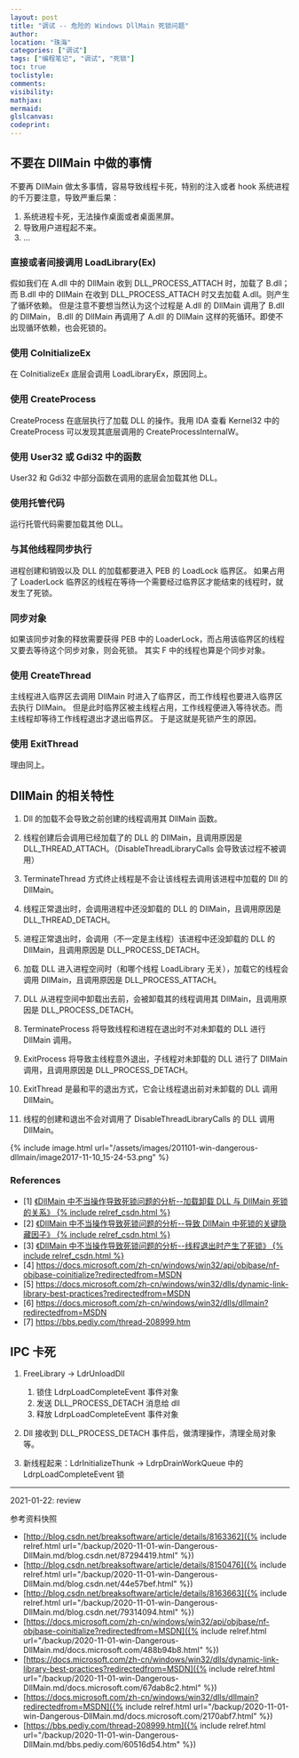 ```yaml
---
layout: post
title: "调试 -- 危险的 Windows DllMain 死锁问题"
author:
location: "珠海"
categories: ["调试"]
tags: ["编程笔记", "调试", "死锁"]
toc: true
toclistyle:
comments:
visibility:
mathjax:
mermaid:
glslcanvas:
codeprint:
---
```


[^_^]: IPC 卡死 twiki 78250087
[^_^]: 不要在 DllMain 中做的事情 twiki 19302552


## 不要在 DllMain 中做的事情

不要再 DllMain 做太多事情，容易导致线程卡死，特别的注入或者 hook 系统进程的千万要注意，导致严重后果：
1. 系统进程卡死，无法操作桌面或者桌面黑屏。
2. 导致用户进程起不来。
3. ...


### 直接或者间接调用 LoadLibrary(Ex)

假如我们在 A.dll 中的 DllMain 收到 DLL_PROCESS_ATTACH 时，加载了 B.dll；
而 B.dll 中的 DllMain 在收到 DLL_PROCESS_ATTACH 时又去加载 A.dll。则产生了循环依赖。
但是注意不要想当然认为这个过程是 A.dll 的 DllMain 调用了 B.dll 的 DllMain，
B.dll 的 DllMain 再调用了 A.dll 的 DllMain 这样的死循环。即使不出现循环依赖，也会死锁的。


### 使用 CoInitializeEx

在 CoInitializeEx 底层会调用 LoadLibraryEx，原因同上。


### 使用 CreateProcess

CreateProcess 在底层执行了加载 DLL 的操作。我用 IDA 查看 Kernel32 中的 CreateProcess 可以发现其底层调用的 CreateProcessInternalW。


### 使用 User32 或 Gdi32 中的函数

User32 和 Gdi32 中部分函数在调用的底层会加载其他 DLL。


### 使用托管代码

运行托管代码需要加载其他 DLL。


### 与其他线程同步执行

进程创建和销毁以及 DLL 的加载都要进入 PEB 的 LoadLock 临界区。
如果占用了 LoaderLock 临界区的线程在等待一个需要经过临界区才能结束的线程时，就发生了死锁。


### 同步对象

如果该同步对象的释放需要获得 PEB 中的 LoaderLock，而占用该临界区的线程又要去等待这个同步对象，则会死锁。
其实 F 中的线程也算是个同步对象。


### 使用 CreateThread

主线程进入临界区去调用 DllMain 时进入了临界区，而工作线程也要进入临界区去执行 DllMain。
但是此时临界区被主线程占用，工作线程便进入等待状态。而主线程却等待工作线程退出才退出临界区。
于是这就是死锁产生的原因。


### 使用 ExitThread

理由同上。


## DllMain 的相关特性

1. Dll 的加载不会导致之前创建的线程调用其 DllMain 函数。

2. 线程创建后会调用已经加载了的 DLL 的 DllMain，且调用原因是 DLL_THREAD_ATTACH。（DisableThreadLibraryCalls 会导致该过程不被调用）

3. TerminateThread 方式终止线程是不会让该线程去调用该进程中加载的 Dll 的 DllMain。

4. 线程正常退出时，会调用进程中还没卸载的 DLL 的 DllMain，且调用原因是 DLL_THREAD_DETACH。

5. 进程正常退出时，会调用（不一定是主线程）该进程中还没卸载的 DLL 的 DllMain，且调用原因是 DLL_PROCESS_DETACH。

6. 加载 DLL 进入进程空间时（和哪个线程 LoadLibrary 无关），加载它的线程会调用 DllMain，且调用原因是 DLL_PROCESS_ATTACH。

7. DLL 从进程空间中卸载出去前，会被卸载其的线程调用其 DllMain，且调用原因是 DLL_PROCESS_DETACH。

8. TerminateProcess 将导致线程和进程在退出时不对未卸载的 DLL 进行 DllMain 调用。

9. ExitProcess 将导致主线程意外退出，子线程对未卸载的 DLL 进行了 DllMain 调用，且调用原因是 DLL_PROCESS_DETACH。

10. ExitThread 是最和平的退出方式，它会让线程退出前对未卸载的 DLL 调用 DllMain。

11. 线程的创建和退出不会对调用了 DisableThreadLibraryCalls 的 DLL 调用 DllMain。

{% include image.html url="/assets/images/201101-win-dangerous-dllmain/image2017-11-10_15-24-53.png" %}


### References

- [1] [《DllMain 中不当操作导致死锁问题的分析--加载卸载 DLL 与 DllMain 死锁的关系》 {% include relref_csdn.html %}](http://blog.csdn.net/breaksoftware/article/details/8163362)
- [2] [《DllMain 中不当操作导致死锁问题的分析--导致 DllMain 中死锁的关键隐藏因子》 {% include relref_csdn.html %}](http://blog.csdn.net/breaksoftware/article/details/8150476)
- [3] [《DllMain 中不当操作导致死锁问题的分析--线程退出时产生了死锁》 {% include relref_csdn.html %}](http://blog.csdn.net/breaksoftware/article/details/8163663)
- [4] <https://docs.microsoft.com/zh-cn/windows/win32/api/objbase/nf-objbase-coinitialize?redirectedfrom=MSDN>
- [5] <https://docs.microsoft.com/zh-cn/windows/win32/dlls/dynamic-link-library-best-practices?redirectedfrom=MSDN>
- [6] <https://docs.microsoft.com/zh-cn/windows/win32/dlls/dllmain?redirectedfrom=MSDN>
- [7] <https://bbs.pediy.com/thread-208999.htm>


## IPC 卡死

1. FreeLibrary -> LdrUnloadDll
    1. 锁住 LdrpLoadCompleteEvent 事件对象
    2. 发送 DLL_PROCESS_DETACH 消息给 dll
    3. 释放 LdrpLoadCompleteEvent 事件对象

2. Dll 接收到 DLL_PROCESS_DETACH 事件后，做清理操作，清理全局对象等。

3. 新线程起来：LdrInitializeThunk -> LdrpDrainWorkQueue 中的 LdrpLoadCompleteEvent 锁

-----
<p class='reviewtip'>2021-01-22: review</p>
<font class='ref_snapshot'>参考资料快照</font>

- [http://blog.csdn.net/breaksoftware/article/details/8163362]({% include relref.html url="/backup/2020-11-01-win-Dangerous-DllMain.md/blog.csdn.net/87294419.html" %})
- [http://blog.csdn.net/breaksoftware/article/details/8150476]({% include relref.html url="/backup/2020-11-01-win-Dangerous-DllMain.md/blog.csdn.net/44e57bef.html" %})
- [http://blog.csdn.net/breaksoftware/article/details/8163663]({% include relref.html url="/backup/2020-11-01-win-Dangerous-DllMain.md/blog.csdn.net/79314094.html" %})
- [https://docs.microsoft.com/zh-cn/windows/win32/api/objbase/nf-objbase-coinitialize?redirectedfrom=MSDN]({% include relref.html url="/backup/2020-11-01-win-Dangerous-DllMain.md/docs.microsoft.com/488b94b8.html" %})
- [https://docs.microsoft.com/zh-cn/windows/win32/dlls/dynamic-link-library-best-practices?redirectedfrom=MSDN]({% include relref.html url="/backup/2020-11-01-win-Dangerous-DllMain.md/docs.microsoft.com/67dab8c2.html" %})
- [https://docs.microsoft.com/zh-cn/windows/win32/dlls/dllmain?redirectedfrom=MSDN]({% include relref.html url="/backup/2020-11-01-win-Dangerous-DllMain.md/docs.microsoft.com/2170abf7.html" %})
- [https://bbs.pediy.com/thread-208999.htm]({% include relref.html url="/backup/2020-11-01-win-Dangerous-DllMain.md/bbs.pediy.com/60516d54.htm" %})
